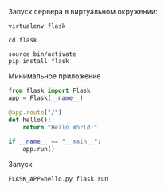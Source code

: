 Запуск сервера в виртуальном окружении:
```
virtualenv flask

cd flask

source bin/activate
pip install flask

```
Минимальное приложение

```python
from flask import Flask
app = Flask(__name__)

@app.route("/")
def hello():
    return "Hello World!"

if __name__ == "__main__":
    app.run()

```
Запуск
```
FLASK_APP=hello.py flask run
```
```

```
```
```
```

```

```
